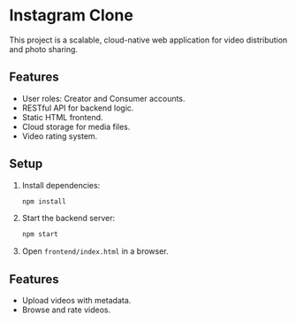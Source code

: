 # Instagram Clone

This project is a scalable, cloud-native web application for video distribution and photo sharing.

## Features
- User roles: Creator and Consumer accounts.
- RESTful API for backend logic.
- Static HTML frontend.
- Cloud storage for media files.
- Video rating system.

## Setup
1. Install dependencies:
   ```bash
   npm install
   ```
2. Start the backend server:
   ```bash
   npm start
   ```
3. Open `frontend/index.html` in a browser.

## Features
- Upload videos with metadata.
- Browse and rate videos.
